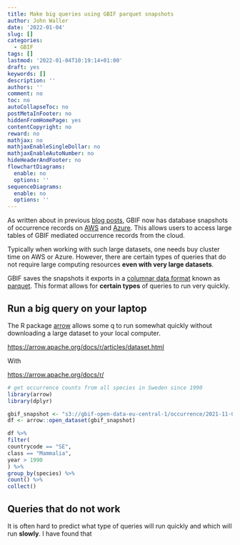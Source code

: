 ```yaml
---
title: Make big queries using GBIF parquet snapshots
author: John Waller
date: '2022-01-04'
slug: []
categories:
  - GBIF
tags: []
lastmod: '2022-01-04T10:19:14+01:00'
draft: yes
keywords: []
description: ''
authors: ''
comment: no
toc: no
autoCollapseToc: no
postMetaInFooter: no
hiddenFromHomePage: yes
contentCopyright: no
reward: no
mathjax: no
mathjaxEnableSingleDollar: no
mathjaxEnableAutoNumber: no
hideHeaderAndFooter: no
flowchartDiagrams:
  enable: no
  options: ''
sequenceDiagrams:
  enable: no
  options: ''
---
```



As written about in previous [blog posts](https://data-blog.gbif.org/post/aws-and-gbif/), GBIF now has database snapshots of occurrence records on [AWS](https://registry.opendata.aws/gbif/) and [Azure](https://github.com/microsoft/AIforEarthDataSets/blob/main/data/gbif.md). This allows users to access large tables of GBIF mediated occurrence records from the cloud. 

<!--more-->

Typically when working with such large datasets, one needs buy cluster time on AWS or Azure. However, there are certain types of queries that do not require large computing resources **even with very large datasets**.  

GBIF saves the snapshots it exports in a [columnar data format](https://en.wikipedia.org/wiki/Column-oriented_DBMS) known as [parquet](https://parquet.apache.org/). This format allows for **certain types** of queries to run very quickly. 

## Run a big query on your laptop

The R package [arrow](https://arrow.apache.org/docs/r/) allows some q to run somewhat quickly without downloading a large dataset to your local computer. 


https://arrow.apache.org/docs/r/articles/dataset.html

With 

https://arrow.apache.org/docs/r/

```r 
# get occurrence counts from all species in Sweden since 1990
library(arrow)
library(dplyr)

gbif_snapshot <- "s3://gbif-open-data-eu-central-1/occurrence/2021-11-01/occurrence.parquet"
df <- arrow::open_dataset(gbif_snapshot)

df %>% 
filter(
countrycode == "SE",
class == "Mammalia", 
year > 1990
) %>%
group_by(species) %>% 
count() %>%
collect()
```





## Queries that do not work

It is often hard to predict what type of queries will run quickly and which will run **slowly**. I have found that 










